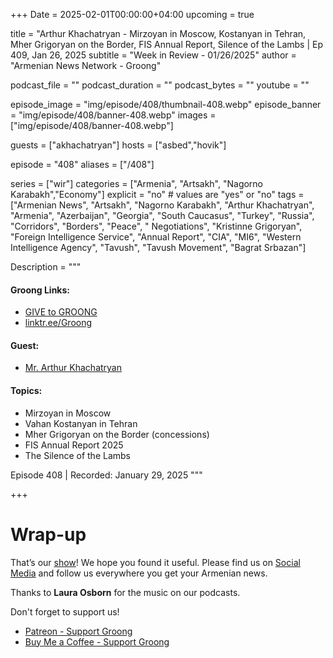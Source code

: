+++
Date = 2025-02-01T00:00:00+04:00
upcoming = true

title = "Arthur Khachatryan - Mirzoyan in Moscow, Kostanyan in Tehran, Mher Grigoryan on the Border, FIS Annual Report, Silence of the Lambs | Ep 409, Jan 26, 2025
subtitle = "Week in Review - 01/26/2025"
author = "Armenian News Network - Groong"

podcast_file = ""
podcast_duration = ""
podcast_bytes = ""
youtube = ""

episode_image = "img/episode/408/thumbnail-408.webp"
episode_banner = "img/episode/408/banner-408.webp"
images = ["img/episode/408/banner-408.webp"]

guests = ["akhachatryan"]
hosts = ["asbed","hovik"]

episode = "408"
aliases = ["/408"]

series = ["wir"]
categories = ["Armenia", "Artsakh", "Nagorno Karabakh","Economy"]
explicit = "no" # values are "yes" or "no"
tags = ["Armenian News", "Artsakh", "Nagorno Karabakh", "Arthur Khachatryan", "Armenia", "Azerbaijan", "Georgia", "South Caucasus", "Turkey", "Russia", "Corridors", "Borders", "Peace", " Negotiations", "Kristinne Grigoryan", "Foreign Intelligence Service", "Annual Report", "CIA", "MI6", "Western Intelligence Agency", "Tavush", "Tavush Movement", "Bagrat Srbazan"]

Description = """

#### Groong Links:
* [GIVE to GROONG](https://podcasts.groong.org/donate)
* [linktr.ee/Groong](https://linktr.ee/groong)

#### Guest:
* [Mr. Arthur Khachatryan](/guest/akhachatryan)

#### Topics:
* Mirzoyan in Moscow
* Vahan Kostanyan in Tehran
* Mher Grigoryan on the Border (concessions)
* FIS Annual Report 2025
* The Silence of the Lambs



Episode 408 | Recorded: January 29, 2025
"""

+++



# Wrap-up

That’s our [show](https://podcasts.groong.org/)! We hope you found it useful. Please find us on [Social Media](https://linktr.ee/groong) and follow us everywhere you get your Armenian news.

Thanks to **Laura Osborn** for the music on our podcasts.

Don't forget to support us!
* [Patreon - Support Groong](https://www.patreon.com/ann_groong)
* [Buy Me a Coffee - Support Groong](https://www.buymeacoffee.com/groong)
